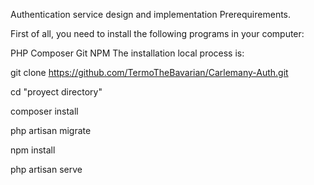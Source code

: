 Authentication service design and implementation
Prerequirements.

First of all, you need to install the following programs in your computer:

PHP
Composer
Git
NPM
The installation local process is:

git clone https://github.com/TermoTheBavarian/Carlemany-Auth.git

cd "proyect directory"

composer install

php artisan migrate

npm install

php artisan serve
